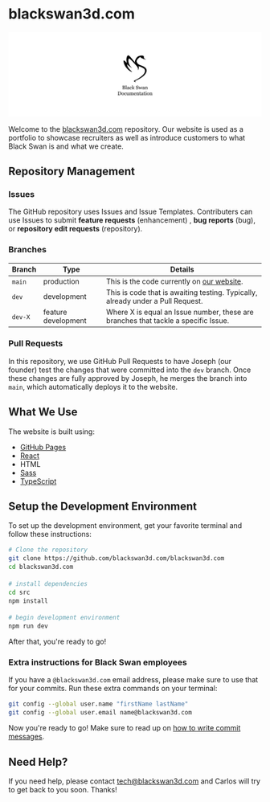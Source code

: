 # blackswan3d.com

![Black Swan Docs header](/.github/docs_header.png)

Welcome to the [blackswan3d.com](https://blackswan3d.com) repository. Our website is used as a portfolio to showcase recruiters as well as introduce customers to what Black Swan is and what we create.

## Repository Management

### Issues

The GitHub repository uses Issues and Issue Templates. Contributers can use Issues to submit **feature requests** (enhancement) , **bug reports** (bug), or **repository edit requests** (repository).

### Branches

|Branch|Type|Details|
|---|---|---|
|`main`|production|This is the code currently on [our website](https://blackswan3d.com/).|
|`dev`|development|This is code that is awaiting testing. Typically, already under a Pull Request.|
|`dev-X`|feature development|Where X is equal an Issue number, these are branches that tackle a specific Issue.|

### Pull Requests

In this repository, we use GitHub Pull Requests to have Joseph (our founder) test the changes that were committed into the `dev` branch. Once these changes are fully approved by Joseph, he merges the branch into `main`, which automatically deploys it to the website.

## What We Use

The website is built using:

- [GitHub Pages](https://pages.github.com/)
- [React](https://react.dev)
- HTML
- [Sass](https://sass-lang.com)
- [TypeScript](https://www.typescriptlang.org)

## Setup the Development Environment

To set up the development environment, get your favorite terminal and follow these instructions:

```bash
# Clone the repository
git clone https://github.com/blackswan3d.com/blackswan3d.com
cd blackswan3d.com

# install dependencies
cd src
npm install

# begin development environment
npm run dev
```

After that, you're ready to go!

### Extra instructions for Black Swan employees

If you have a `@blackswan3d.com` email address, please make sure to use that for your commits. Run these extra commands on your terminal:

```bash
git config --global user.name "firstName lastName"
git config --global user.email name@blackswan3d.com
```

Now you're ready to go! Make sure to read up on [how to write commit messages](https://www.freecodecamp.org/news/how-to-write-commit-messages-maintainers-will-like/).

## Need Help?

If you need help, please contact [tech@blackswan3d.com](mailto:tech@blackswan3d.com) and Carlos will try to get back to you soon. Thanks!
